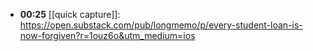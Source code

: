 - **00:25** [[quick capture]]:  https://open.substack.com/pub/longmemo/p/every-student-loan-is-now-forgiven?r=1ouz6o&utm_medium=ios